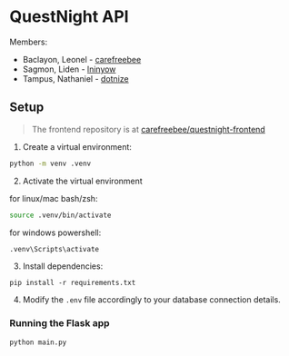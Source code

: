 # QuestNight API

Members:

- Baclayon, Leonel - [carefreebee](https://github.com/carefreebee)
- Sagmon, Liden - [lninyow](https://github.com/lninyow)
- Tampus, Nathaniel - [dotnize](https://github.com/dotnize)

## Setup

> The frontend repository is at [carefreebee/questnight-frontend](https://github.com/carefreebee/questnight-frontend)

1. Create a virtual environment:

```sh
python -m venv .venv
```

2. Activate the virtual environment

for linux/mac bash/zsh:

```sh
source .venv/bin/activate
```

for windows powershell:

```sh
.venv\Scripts\activate
```

3. Install dependencies:

```
pip install -r requirements.txt
```

4. Modify the `.env` file accordingly to your database connection details.

### Running the Flask app

```sh
python main.py
```
